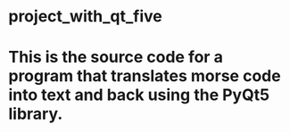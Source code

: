 # project_with_qt_five

# This is the source code for a program that translates morse code into text and back using the PyQt5 library.
